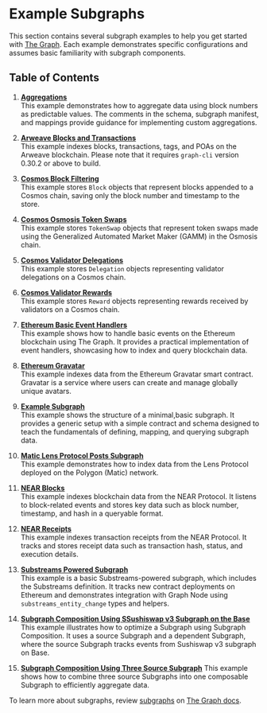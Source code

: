 # Example Subgraphs

This section contains several subgraph examples to help you get started with [The Graph](https://thegraph.com/). Each example demonstrates specific configurations and assumes basic familiarity with subgraph components.

## Table of Contents

1. **[Aggregations](/examples/aggregations)**  
   This example demonstrates how to aggregate data using block numbers as predictable values. The comments in the schema, subgraph manifest, and mappings provide guidance for implementing custom aggregations.

2. **[Arweave Blocks and Transactions](/examples/arweave-blocks-transactions)**  
   This example indexes blocks, transactions, tags, and POAs on the Arweave blockchain. Please note that it requires `graph-cli` version 0.30.2 or above to build.

3. **[Cosmos Block Filtering](/examples/cosmos-block-filtering)**  
   This example stores `Block` objects that represent blocks appended to a Cosmos chain, saving only the block number and timestamp to the store.

4. **[Cosmos Osmosis Token Swaps](/examples/cosmos-osmosis-token-swaps)**  
   This example stores `TokenSwap` objects that represent token swaps made using the Generalized Automated Market Maker (GAMM) in the Osmosis chain.

5. **[Cosmos Validator Delegations](/examples/cosmos-validator-delegations)**  
   This example stores `Delegation` objects representing validator delegations on a Cosmos chain.

6. **[Cosmos Validator Rewards](/examples/cosmos-validator-rewards)**  
   This example stores `Reward` objects representing rewards received by validators on a Cosmos chain.

7. **[Ethereum Basic Event Handlers](/examples/ethereum-basic-event-handlers)**  
   This example shows how to handle basic events on the Ethereum blockchain using The Graph. It provides a practical implementation of event handlers, showcasing how to index and query blockchain data.

8. **[Ethereum Gravatar](/examples/ethereum-gravatar)**  
   This example indexes data from the Ethereum Gravatar smart contract. Gravatar is a service where users can create and manage globally unique avatars.

9. **[Example Subgraph](/examples/example-subgraph)**  
   This example shows the structure of a minimal,basic subgraph. It provides a generic setup with a simple contract and schema designed to teach the fundamentals of defining, mapping, and querying subgraph data.

10. **[Matic Lens Protocol Posts Subgraph](/examples/matic-lens-protocol-posts-subgraph)**  
    This example demonstrates how to index data from the Lens Protocol deployed on the Polygon (Matic) network.

11. **[NEAR Blocks](/examples/near-blocks)**  
    This example indexes blockchain data from the NEAR Protocol. It listens to block-related events and stores key data such as block number, timestamp, and hash in a queryable format.

12. **[NEAR Receipts](/examples/near-receipts)**  
    This example indexes transaction receipts from the NEAR Protocol. It tracks and stores receipt data such as transaction hash, status, and execution details.

13. **[Substreams Powered Subgraph](/examples/substreams-powered-subgraph)**  
    This example is a basic Substreams-powered subgraph, which includes the Substreams definition. It tracks new contract deployments on Ethereum and demonstrates integration with Graph Node using `substreams_entity_change` types and helpers.

14. **[Subgraph Composition Using SSushiswap v3 Subgraph on the Base](/example/subgraph-composition-example)**
    This example illustrates how to optimize a Subgraph using Subgraph Composition. It uses a source Subgraph and a dependent Subgraph, where the source Subgraph tracks events from Sushiswap v3 subgraph on Base.

15. **[Subgraph Composition Using Three Source Subgraph](/example/subgraph-composition-example-sample-subgraph)**
    This example shows how to combine three source Subgraphs into one composable Subgraph to efficiently aggregate data.

To learn more about subgraphs, review [subgraphs](https://thegraph.com/docs/en/subgraphs/developing/subgraphs/) on [The Graph docs](https://thegraph.com/docs/en/).
